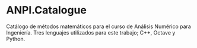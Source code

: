 # ANPI.Catalogue
Catálogo de métodos matemáticos para el curso de Análisis Numérico para Ingeniería. Tres lenguajes utilizados para este trabajo; C++, Octave y Python.
